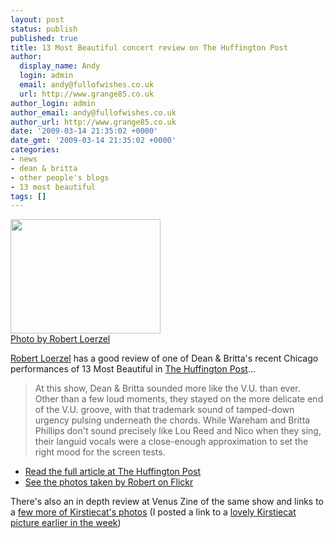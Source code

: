 ```yaml
---
layout: post
status: publish
published: true
title: 13 Most Beautiful concert review on The Huffington Post
author:
  display_name: Andy
  login: admin
  email: andy@fullofwishes.co.uk
  url: http://www.grange85.co.uk
author_login: admin
author_email: andy@fullofwishes.co.uk
author_url: http://www.grange85.co.uk
date: '2009-03-14 21:35:02 +0000'
date_gmt: '2009-03-14 21:35:02 +0000'
categories:
- news
- dean & britta
- other people's blogs
- 13 most beautiful
tags: []
---
```

<div class="imagebox-a"><a title="Dean &amp; Britta with Warhol films, by robertloerzel" href="http://www.flickr.com/photos/robertloerzel/3336655337/in/set-72157614915339471/"><img src="http://farm2.static.flickr.com/1326/3336655337_669a280c2d_m.jpg" width="240" height="183"></a><br/><a href="http://www.flickr.com/photos/robertloerzel/">Photo by Robert Loerzel</a></div>
<p><a href="http://www.undergroundbee.com/">Robert Loerzel</a> has a good review of one of Dean & Britta's recent Chicago performances of 13 Most Beautiful in <a href="http://www.huffingtonpost.com/robert-loerzel/rocking-to-warhol-films_b_173313.html">The Huffington Post</a>...</p>
<blockquote><p>At this show, Dean & Britta sounded more like the V.U. than ever. Other than a few loud moments, they stayed on the more delicate end of the V.U. groove, with that trademark sound of tamped-down urgency pulsing underneath the chords. While Wareham and Britta Phillips don't sound precisely like Lou Reed and Nico when they sing, their languid vocals were a close-enough approximation to set the right mood for the screen tests.</p></blockquote>
<ul>
<li><a href="http://www.huffingtonpost.com/robert-loerzel/rocking-to-warhol-films_b_173313.html">Read the full article at The Huffington Post</a></li>
<li><a href="http://www.flickr.com/photos/robertloerzel/sets/72157614915339471/">See the photos taken by Robert on Flickr</a></li>
</ul>
<p><ins datetime="2009-03-15T19:19:51+00:00">
<p>There's also an <span class="removed_link" title="http://venuszine.com/articles/music/live_reviews/5400/Dean__Britta_bring_Warhol_to_life_in_Chicago">in depth review at Venus Zine</span> of the same show and links to a <a href="http://www.flickr.com/photos/venuszine/sets/72157615114372408/">few more of Kirstiecat's photos</a> (I posted a link to a <a href="/2009/03/10/photo-dean-america/">lovely Kirstiecat picture earlier in the week</a>)</p>
<p></ins></p>

